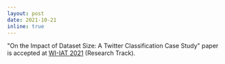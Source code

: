 ```yaml
---
layout: post
date: 2021-10-21
inline: true
---
```


"On the Impact of Dataset Size: A Twitter Classification Case Study" paper is accepted at [WI-IAT 2021](https://www.wi-iat.com/wi-iat2021/index.html) (Research Track).
